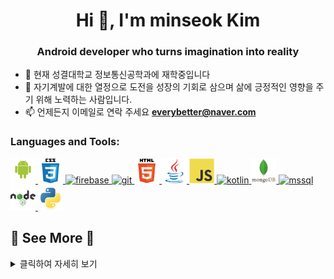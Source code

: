 <h1 align="center">Hi 👋, I'm minseok Kim</h1>
<h3 align="center">Android developer who turns imagination into reality</h3>

- 🔭 현재 성결대학교 정보통신공학과에 재학중입니다
- 💬 자기계발에 대한 열정으로 도전을 성장의 기회로 삼으며 삶에 긍정적인 영향을 주기 위해 노력하는 사람입니다.
- 📫 언제든지 이메일로 연락 주세요 **everybetter@naver.com**


<p align="left">
</p>

<h3 align="left">Languages and Tools:</h3>
<p align="left"> 
  <a href="https://developer.android.com" target="_blank" rel="noreferrer"> 
    <img src="https://raw.githubusercontent.com/devicons/devicon/master/icons/android/android-original-wordmark.svg" alt="android" width="40" height="40"/> 
  </a>
  <a href="https://www.w3schools.com/css/" target="_blank" rel="noreferrer"> 
    <img src="https://raw.githubusercontent.com/devicons/devicon/master/icons/css3/css3-original-wordmark.svg" alt="css3" width="40" height="40"/> 
  </a>
  <a href="https://firebase.google.com/" target="_blank" rel="noreferrer"> 
    <img src="https://www.vectorlogo.zone/logos/firebase/firebase-icon.svg" alt="firebase" width="40" height="40"/> 
  </a>
  <a href="https://git-scm.com/" target="_blank" rel="noreferrer"> 
    <img src="https://www.vectorlogo.zone/logos/git-scm/git-scm-icon.svg" alt="git" width="40" height="40"/> 
  </a>
  <a href="https://www.w3.org/html/" target="_blank" rel="noreferrer"> 
    <img src="https://raw.githubusercontent.com/devicons/devicon/master/icons/html5/html5-original-wordmark.svg" alt="html5" width="40" height="40"/> 
  </a>
  <a href="https://www.java.com" target="_blank" rel="noreferrer"> 
    <img src="https://raw.githubusercontent.com/devicons/devicon/master/icons/java/java-original.svg" alt="java" width="40" height="40"/> 
  </a>
  <a href="https://developer.mozilla.org/en-US/docs/Web/JavaScript" target="_blank" rel="noreferrer"> 
    <img src="https://raw.githubusercontent.com/devicons/devicon/master/icons/javascript/javascript-original.svg" alt="javascript" width="40" height="40"/> 
  </a>
  <a href="https://kotlinlang.org" target="_blank" rel="noreferrer"> 
    <img src="https://www.vectorlogo.zone/logos/kotlinlang/kotlinlang-icon.svg" alt="kotlin" width="40" height="40"/> 
  </a>
  <a href="https://www.mongodb.com/" target="_blank" rel="noreferrer"> 
    <img src="https://raw.githubusercontent.com/devicons/devicon/master/icons/mongodb/mongodb-original-wordmark.svg" alt="mongodb" width="40" height="40"/> 
  </a>
  <a href="https://www.microsoft.com/en-us/sql-server" target="_blank" rel="noreferrer"> 
    <img src="https://www.svgrepo.com/show/303229/microsoft-sql-server-logo.svg" alt="mssql" width="40" height="40"/> 
  </a>
  <a href="https://nodejs.org" target="_blank" rel="noreferrer"> 
    <img src="https://raw.githubusercontent.com/devicons/devicon/master/icons/nodejs/nodejs-original-wordmark.svg" alt="nodejs" width="40" height="40"/> 
  </a>
  <a href="https://www.python.org" target="_blank" rel="noreferrer"> 
    <img src="https://raw.githubusercontent.com/devicons/devicon/master/icons/python/python-original.svg" alt="python" width="40" height="40"/> 
  </a>
</p>




## 🌟 See More 🌟

<details>
  <summary>클릭하여 자세히 보기</summary>
  
  ### 📂 Project

  - **[재능 기부 어플](https://github.com/123qweminseok/Talent-Donation-App/blob/master/README.md)** - 기획, 안드로이드 개발(JAVA 팀장) (2024.03 ~ 2023.5)
  - **[NFC 출입관리 어플](https://github.com/123qweminseok/NFC-firstproejct)** -기획,안드로이드 개발(팀장) (2024.09 ~ 2024.11)
  - **[TODO캘린더](https://github.com/your-repo3)** - 기획, 안드로이드 개발(팀장) (2024.10 ~ 2024.12)


---

## 📘 Study

- 교내 웹,앱프로그래밍 스터디장 (2024.09 ~ 2024.12)
- 교내 객체지향 프로그래밍(JAVA) 튜터링장 (2023.09 ~ 2024.12)

---


## 🏆 Award
- 🥈 **성결대학교 창의문제해결 프로젝트 우수상(2등)** (2024.12.26)([링크]((https://github.com/123qweminseok/NFC-firstproejct)))
- 🏆 **성결대학교 성결튜터링(튜터) 최우수팀(1등)**(2024.12.23)([링크](곧 올라올 예정))
- 🏆 **성결대학교 ICT 통합경진대회 최우수상(1등)** (2024.11.28) - [링크](https://www.sungkyul.ac.kr/sungkyulice/4167/subview.do?enc=Zm5jdDF8QEB8JTJGYmJzJTJGc3VuZ2t5dWxpY2UlMkYxMzc3JTJGMzY3MDQlMkZhcnRjbFZpZXcuZG8lM0Zpc1ZpZXdNaW5lJTNEZmFsc2UlMjZiYnNDbFNlcSUzRCUyNnNyY2hXcmQlM0QlMjZyZ3NCZ25kZVN0ciUzRCUyNnBhZ2UlM0QxJTI2YmJzT3BlbldyZFNlcSUzRCUyNnJnc0VuZGRlU3RyJTNEJTI2c3JjaENvbHVtbiUzRCUyNnBhc3N3b3JkJTNEJTI2)
- 🥉 **성결대학교 창업아이디어 경진대회 동상(3등)** (2024.11.27)-("페스티 고(축제와 함께 걷는 리워드 어플))-([링크](곧 올라올 예정))
- 🏆 **성결대학교 정보통신공학과 학과 수석(1등)** (2024.07)[링크](https://blog.naver.com/everybetter/223549200330)
- 🏆 **성결대학교 포트폴리오 대회 최우수상(1등)** (2024.05.21) [링크](https://www.youtube.com/watch?v=LelZTbJi1y0&t=304s)
- 🥈 **2024 삶의 질 연구회 동계 학술대회 우수상(2등)** (2024.01.12) -(NERF기술을 활용한 파노라마 어플리케이션)
- 🥉 **2023 한국실천공학교육학회 교육장비/매체 개발 및 아이디어 경진대회 동상(3등)** (2023.11.03)-(NFRF기술을 활용한 부동산 어플리케이션) 

---
  
## Most Used Languages
![Most Used Languages](https://github-readme-stats.vercel.app/api/top-langs/?username=123qweminseok&layout=compact&langs_count=10&theme=dark)

</div>

---
